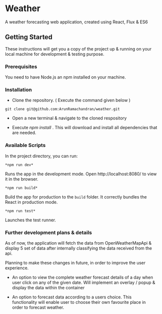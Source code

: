 # Weather

A weather forecasting web application, created using React, Flux & ES6

## Getting Started

These instructions will get you a copy of the project up & running on your local machine for development & testing purpose. 

### Prerequisites

You need to have Node.js an npm installed on your machine.

### Installation

* Clone the repository. ( Execute the command given below )

```
git clone git@github.com:ArunRamachandran/weather.git
```
* Open a new terminal & navigate to the cloned respository

* Execute *npm install* . This will download and install all dependencies that are needed.

### Available Scripts

In the project directory, you can run: 

```
*npm run dev*
```
Runs the app in the development mode.
Open http://localhost:8080/ to view it in the browser.

```
*npm run build*
```
Build the app for production to the `build` folder.
It correctly bundles the React in production mode.

```
*npm run test*
```
Launches the test runner.

### Further development plans & details

As of now, the application will fetch the data from OpenWeatherMapApi & display 5 set of data after internally classifying the data received from the api.

Planning to make these changes in future, in order to improve the user experience.

* An option to view the complete weather forecast details of a day when user click on any of the given date. Will implement an overlay / popup & display the data within the container

* An option to forecast data according to a users choice. This functionality will enable user to choose their own favourite place in order to forecast weather.


